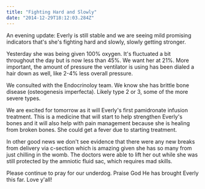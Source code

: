 ```yaml
---
title: "Fighting Hard and Slowly"
date: "2014-12-29T18:12:03.284Z"
---
```


An evening update: Everly is still stable and we are seeing mild promising indicators that's she's fighting hard and slowly, slowly getting stronger.

Yesterday she was being given 100% oxygen. It's fluctuated a bit throughout the day but is now less than 45%. We want her at 21%. More important, the amount of pressure the ventilator is using has been dialed a hair down as well, like 2-4% less overall pressure.

We consulted with the Endocrinoloy team. We know she has brittle bone disease (osteogenesis imperfecta). Likely type 2 or 3, some of the more severe types.

We are excited for tomorrow as it will Everly's first pamidronate infusion treatment. This is a medicine that will start to help strengthen Everly's bones and it will also help with pain management because she is healing from broken bones. She could get a fever due to starting treatment.

In other good news we don't see evidence that there were any new breaks from delivery via c-section which is amazing given she has so many from just chilling in the womb. The doctors were able to lift her out while she was still protected by the amniotic fluid sac, which requires mad skills.

Please continue to pray for our underdog. Praise God He has brought Everly this far. Love y'all!
